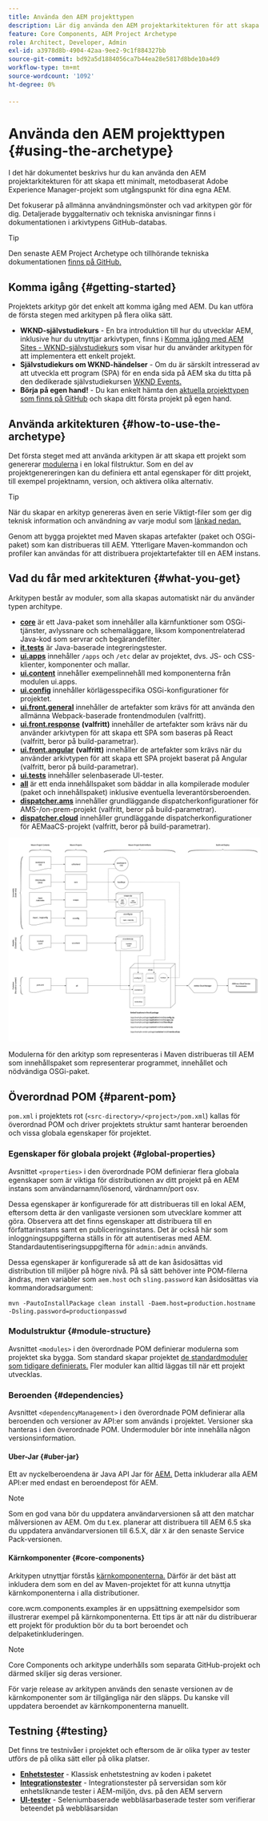 ```yaml
---
title: Använda den AEM projekttypen
description: Lär dig använda den AEM projektarkitekturen för att skapa ett minimalt, metodbaserat Adobe Experience Manager-projekt som utgångspunkt för dina egna AEM.
feature: Core Components, AEM Project Archetype
role: Architect, Developer, Admin
exl-id: a3978d8b-4904-42aa-9ee2-9c1f884327bb
source-git-commit: bd92a5d1884056ca7b44ea28e5817d8bde10a4d9
workflow-type: tm+mt
source-wordcount: '1092'
ht-degree: 0%

---
```



# Använda den AEM projekttypen {#using-the-archetype}

I det här dokumentet beskrivs hur du kan använda den AEM projektarkitekturen för att skapa ett minimalt, metodbaserat Adobe Experience Manager-projekt som utgångspunkt för dina egna AEM.

Det fokuserar på allmänna användningsmönster och vad arkitypen gör för dig. Detaljerade byggalternativ och tekniska anvisningar finns i dokumentationen i arkivtypens GitHub-databas.

>[!TIP]
>
>Den senaste AEM Project Archetype och tillhörande tekniska dokumentationen [finns på GitHub.](https://github.com/adobe/aem-project-archetype)

## Komma igång {#getting-started}

Projektets arkityp gör det enkelt att komma igång med AEM. Du kan utföra de första stegen med arkitypen på flera olika sätt.

* **WKND-självstudiekurs** - En bra introduktion till hur du utvecklar AEM, inklusive hur du utnyttjar arkivtypen, finns i [Komma igång med AEM Sites - WKND-självstudiekurs](https://experienceleague.adobe.com/docs/experience-manager-learn/getting-started-wknd-tutorial-develop/overview.html) som visar hur du använder arkitypen för att implementera ett enkelt projekt.
* **Självstudiekurs om WKND-händelser** - Om du är särskilt intresserad av att utveckla ett program (SPA) för en enda sida på AEM ska du titta på den dedikerade självstudiekursen [WKND Events.](https://helpx.adobe.com/experience-manager/kt/sites/using/getting-started-spa-wknd-tutorial-develop.html)
* **Börja på egen hand!** - Du kan enkelt hämta den [aktuella projekttypen som finns på GitHub](https://github.com/adobe/aem-project-archetype) och skapa ditt första projekt på egen hand.

## Använda arkitekturen {#how-to-use-the-archetype}

Det första steget med att använda arkitypen är att skapa ett projekt som genererar [modulerna](#what-you-get) i en lokal filstruktur. Som en del av projektgenereringen kan du definiera ett antal egenskaper för ditt projekt, till exempel projektnamn, version, och aktivera olika alternativ.

>[!TIP]
>
>När du skapar en arkityp genereras även en serie Viktigt-filer som ger dig teknisk information och användning av varje modul som [länkad nedan.](#what-you-get)

Genom att bygga projektet med Maven skapas artefakter (paket och OSGi-paket) som kan distribueras till AEM. Ytterligare Maven-kommandon och profiler kan användas för att distribuera projektartefakter till en AEM instans.

## Vad du får med arkitekturen {#what-you-get}

Arkitypen består av moduler, som alla skapas automatiskt när du använder typen architype.

* **[core](https://github.com/adobe/aem-project-archetype/tree/develop/src/main/archetype/core)** är ett Java-paket som innehåller alla kärnfunktioner som OSGi-tjänster, avlyssnare och schemaläggare, liksom komponentrelaterad Java-kod som servrar och begärandefilter.
* **[it.tests](https://github.com/adobe/aem-project-archetype/tree/develop/src/main/archetype/it.tests)** är Java-baserade integreringstester.
* **[ui.apps](https://github.com/adobe/aem-project-archetype/tree/develop/src/main/archetype/ui.apps)** innehåller `/apps` och `/etc` delar av projektet, dvs. JS- och CSS-klienter, komponenter och mallar.
* **[ui.content](https://github.com/adobe/aem-project-archetype/tree/develop/src/main/archetype/ui.content)** innehåller exempelinnehåll med komponenterna från modulen ui.apps.
* **[ui.config](https://github.com/adobe/aem-project-archetype/tree/develop/src/main/archetype/ui.config)** innehåller körlägesspecifika OSGi-konfigurationer för projektet.
* **[ui.front.general](https://github.com/adobe/aem-project-archetype/tree/develop/src/main/archetype/ui.frontend.general)** innehåller de artefakter som krävs för att använda den allmänna Webpack-baserade frontendmodulen (valfritt).
* **[ui.front.response](https://github.com/adobe/aem-project-archetype/tree/develop/src/main/archetype/ui.frontend.react)** **(valfritt)** innehåller de artefakter som krävs när du använder arkivtypen för att skapa ett SPA som baseras på React (valfritt, beror på build-parametrar).
* **[ui.front.angular](https://github.com/adobe/aem-project-archetype/tree/develop/src/main/archetype/ui.frontend.angular)** **(valfritt)** innehåller de artefakter som krävs när du använder arkivtypen för att skapa ett SPA projekt baserat på Angular (valfritt, beror på build-parametrar).
* **[ui.tests](https://github.com/adobe/aem-project-archetype/tree/develop/src/main/archetype/ui.tests)** innehåller selenbaserade UI-tester.
* **[all](https://github.com/adobe/aem-project-archetype/tree/develop/src/main/archetype/all)** är ett enda innehållspaket som bäddar in alla kompilerade moduler (paket och innehållspaket) inklusive eventuella leverantörsberoenden.
* **[dispatcher.ams](https://github.com/adobe/aem-project-archetype/tree/develop/src/main/archetype/dispatcher.ams)** innehåller grundläggande dispatcherkonfigurationer för AMS-/on-prem-projekt (valfritt, beror på build-parametrar).
* **[dispatcher.cloud](https://github.com/adobe/aem-project-archetype/tree/develop/src/main/archetype/dispatcher.cloud)** innehåller grundläggande dispatcherkonfigurationer för AEMaaCS-projekt (valfritt, beror på build-parametrar).

![Ordna innehållspaket](/help/assets/content-package-organization.png)

Modulerna för den arkityp som representeras i Maven distribueras till AEM som innehållspaket som representerar programmet, innehållet och nödvändiga OSGi-paket.

## Överordnad POM {#parent-pom}

`pom.xml` i projektets rot (`<src-directory>/<project>/pom.xml`) kallas för överordnad POM och driver projektets struktur samt hanterar beroenden och vissa globala egenskaper för projektet.

### Egenskaper för globala projekt {#global-properties}

Avsnittet `<properties>` i den överordnade POM definierar flera globala egenskaper som är viktiga för distributionen av ditt projekt på en AEM instans som användarnamn/lösenord, värdnamn/port osv.

Dessa egenskaper är konfigurerade för att distribueras till en lokal AEM, eftersom detta är den vanligaste versionen som utvecklare kommer att göra. Observera att det finns egenskaper att distribuera till en författarinstans samt en publiceringsinstans. Det är också här som inloggningsuppgifterna ställs in för att autentiseras med AEM. Standardautentiseringsuppgifterna för `admin:admin` används.

Dessa egenskaper är konfigurerade så att de kan åsidosättas vid distribution till miljöer på högre nivå. På så sätt behöver inte POM-filerna ändras, men variabler som `aem.host` och `sling.password` kan åsidosättas via kommandoradsargument:

```shell
mvn -PautoInstallPackage clean install -Daem.host=production.hostname -Dsling.password=productionpasswd
```

### Modulstruktur {#module-structure}

Avsnittet `<modules>` i den överordnade POM definierar modulerna som projektet ska bygga. Som standard skapar projektet [de standardmoduler som tidigare definierats.](#what-you-get) Fler moduler kan alltid läggas till när ett projekt utvecklas.

### Beroenden {#dependencies}

Avsnittet `<dependencyManagement>` i den överordnade POM definierar alla beroenden och versioner av API:er som används i projektet. Versioner ska hanteras i den överordnade POM. Undermoduler bör inte innehålla någon versionsinformation.

#### Uber-Jar {#uber-jar}

Ett av nyckelberoendena är Java API Jar för [AEM.](https://experienceleague.adobe.com/docs/experience-manager-cloud-service/implementing/developing/aem-as-a-cloud-service-sdk.html) Detta inkluderar alla AEM API:er med endast en beroendepost för AEM.

>[!NOTE]
>
>Som en god vana bör du uppdatera användarversionen så att den matchar målversionen av AEM. Om du t.ex. planerar att distribuera till AEM 6.5 ska du uppdatera användarversionen till 6.5.X, där `X` är den senaste Service Pack-versionen.

#### Kärnkomponenter {#core-components}

Arkitypen utnyttjar förstås [kärnkomponenterna.](/help/introduction.md) Därför är det bäst att inkludera dem som en del av Maven-projektet för att kunna utnyttja kärnkomponenterna i alla distributioner.

core.wcm.components.examples är en uppsättning exempelsidor som illustrerar exempel på kärnkomponenterna. Ett tips är att när du distribuerar ett projekt för produktion bör du ta bort beroendet och delpaketinkluderingen.

>[!NOTE]
>
>Core Components och arkitype underhålls som separata GitHub-projekt och därmed skiljer sig deras versioner.
>
>För varje release av arkitypen används den senaste versionen av de kärnkomponenter som är tillgängliga när den släpps. Du kanske vill uppdatera beroendet av kärnkomponenterna manuellt.

## Testning {#testing}

Det finns tre testnivåer i projektet och eftersom de är olika typer av tester utförs de på olika sätt eller på olika platser.

* **[Enhetstester](https://github.com/adobe/aem-project-archetype/tree/develop/src/main/archetype/core)** - Klassisk enhetstestning av koden i paketet
* **[Integrationstester](https://github.com/adobe/aem-project-archetype/tree/develop/src/main/archetype/it.tests)** - Integrationstester på serversidan som kör enhetsliknande tester i AEM-miljön, dvs. på den AEM servern
* **[UI-tester](https://github.com/adobe/aem-project-archetype/tree/develop/src/main/archetype/ui.tests)** - Seleniumbaserade webbläsarbaserade tester som verifierar beteendet på webbläsarsidan
